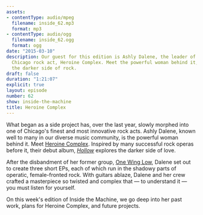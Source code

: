 ```yaml
---
assets:
- contentType: audio/mpeg
  filename: inside_62.mp3
  format: mp3
- contentType: audio/ogg
  filename: inside_62.ogg
  format: ogg
date: "2015-03-10"
description: Our guest for this edition is Ashly Dalene, the leader of innovative
  Chicago rock act, Heroine Complex. Meet the powerful woman behind it, and explore
  the darker side of rock.
draft: false
duration: "1:21:07"
explicit: true
layout: episode
number: 62
show: inside-the-machine
title: Heroine Complex
---
```

What began as a side project has, over the last year, slowly morphed into one of Chicago's finest and most innovative rock acts. Ashly Dalene, known well to many in our diverse music community, is the powerful woman behind it. Meet [Heroine Complex](http://facebook.com/HeroineComplex). Inspired by many successful rock operas before it, their debut album, [*Hollow*](http://heroinecomplex.bandcamp.com) explores the darker side of love.

After the disbandment of her former group, [One Wing Low](http://onewinglow.bandcamp.com), Dalene set out to create three short EPs, each of which run in the shadowy parts of operatic, female-fronted rock. With guitars ablaze, Dalene and her crew crafted a masterpiece so twisted and complex that &mdash; to understand it &mdash; you must listen for yourself.

On this week's edition of Inside the Machine, we go deep into her past work, plans for Heroine Complex, and future projects.